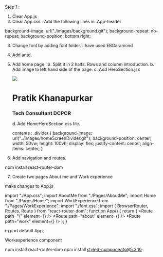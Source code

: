 Step 1 :

1. Clear App.js
2. Clear App.css :
   Add the following lines in .App-header

background-image: url("./images/background.gif");
background-repeat: no-repeat;
background-position: bottom right;

3. Change font by adding font folder. I have used EBGaramond

4. Add antd.

5. Add home page :
   a. Split it in 2 halfs. Rows and column introduction.
   b. Add image to left hand side of the page.
   c. Add HeroSection.jsx

   <div className="divider">
   <Card
   style={{
            width: "40vw",
            height: "40vh",
            }} >
   <img
   src="/me.jpeg"
   style={{ borderRadius: "200px", width: "10vw", height: "10vw" }}
   />
   <h1>Pratik Khanapurkar</h1>
   <h3>Tech Consultant DCPCR</h3>
   </Card>
   </div>

   d. Add HomeHeroSection.css file.

   contents :
   .divider {
   background-image: url("../images/homeScreenDivider.gif");
   background-position: center;
   width: 50vw;
   height: 100vh;
   display: flex;
   justify-content: center;
   align-items: center;
   }

6. Add navigation and routes.

npm install react-router-dom

7. Create two pages About me and Work experience

make changes to App.js

import "./App.css";
import AboutMe from "./Pages/AboutMe";
import Home from "./Pages/Home";
import WorkExperience from "./Pages/WorkExperience";
import "./font.css";
import { BrowserRouter, Routes, Route } from "react-router-dom";
function App() {
return (
<BrowserRouter>
<Routes>
<Route path="/" element={<Home />} />
<Route path="about" element={<AboutMe />} />
<Route path="work" element={<WorkExperience />} />
</Routes>
</BrowserRouter>
);
}

export default App;

Workexperience component

npm install react-router-dom
npm install styled-components@5.3.10
